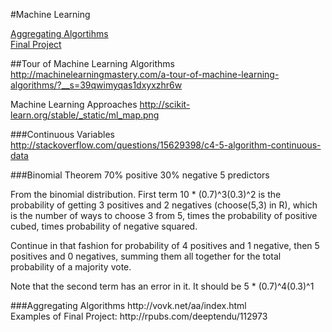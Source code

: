 #Machine Learning

[Aggregating Algortihms](#aggregating-algortithms-section)  
[Final Project](#final-project-section)  

##Tour of Machine Learning Algorithms  
http://machinelearningmastery.com/a-tour-of-machine-learning-algorithms/?__s=39qwimyqas1dxyxzhr6w

Machine Learning Approaches
http://scikit-learn.org/stable/_static/ml_map.png

###Continuous Variables
http://stackoverflow.com/questions/15629398/c4-5-algorithm-continuous-data

###Binomial Theorem
70% positive
30% negative
5 predictors

From the binomial distribution. First term 10 * (0.7)^3(0.3)^2  is the probability of getting 3 positives and 2 negatives (choose(5,3) in R), which is the number of ways to choose 3 from 5, times the probability of positive cubed, times probability of negative squared. 

Continue in that fashion for probability of 4 positives and 1 negative, then 5 positives and 0 negatives, summing them all together for the total probability of a majority vote.

Note that the second term has an error in it. It should be 5 * (0.7)^4(0.3)^1

<div id='aggregating-algorithms-section'>
###Aggregating Algorithms
http://vovk.net/aa/index.html  

<div id='final-project-section'>
Examples of Final Project:  
http://rpubs.com/deeptendu/112973  
